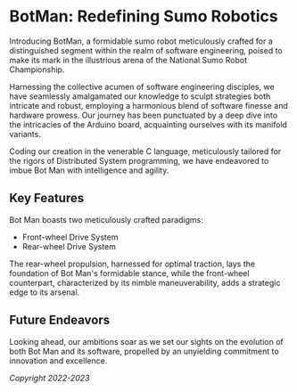 # BotMan: Redefining Sumo Robotics

Introducing BotMan, a formidable sumo robot meticulously crafted for a distinguished segment within the realm of software engineering, poised to make its mark in the illustrious arena of the National Sumo Robot Championship.

Harnessing the collective acumen of software engineering disciples, we have seamlessly amalgamated our knowledge to sculpt strategies both intricate and robust, employing a harmonious blend of software finesse and hardware prowess. Our journey has been punctuated by a deep dive into the intricacies of the Arduino board, acquainting ourselves with its manifold variants.

Coding our creation in the venerable C language, meticulously tailored for the rigors of Distributed System programming, we have endeavored to imbue Bot Man with intelligence and agility.

## Key Features

Bot Man boasts two meticulously crafted paradigms:
- Front-wheel Drive System
- Rear-wheel Drive System

The rear-wheel propulsion, harnessed for optimal traction, lays the foundation of Bot Man's formidable stance, while the front-wheel counterpart, characterized by its nimble maneuverability, adds a strategic edge to its arsenal.

## Future Endeavors

Looking ahead, our ambitions soar as we set our sights on the evolution of both Bot Man and its software, propelled by an unyielding commitment to innovation and excellence.

*Copyright 2022-2023*
